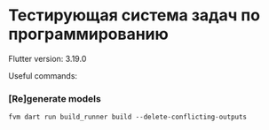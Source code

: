 # Тестирующая система задач по программированию

Flutter version: 3.19.0

Useful commands:

### \[Re\]generate models
```
fvm dart run build_runner build --delete-conflicting-outputs
```